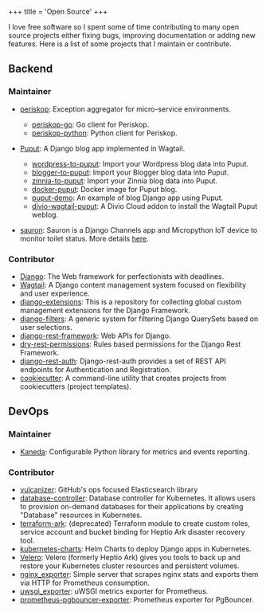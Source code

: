 +++
title = 'Open Source'
+++

I love free software so I spent some of time contributing to many open source projects either fixing bugs, improving documentation or adding new features. Here is a list of some projects that I maintain or contribute.

## Backend

### Maintainer

* [periskop](https://github.com/soundcloud/periskop): Exception aggregator for micro-service environments.
    - [periskop-go](https://github.com/soundcloud/periskop-go):  Go client for Periskop. 
    - [periskop-python](https://github.com/soundcloud/periskop-python):  Python client for Periskop. 

* [Puput](https://github.com/APSL/puput): A Django blog app implemented in Wagtail.
    -   [wordpress-to-puput][]: Import your Wordpress blog data into Puput.
    -   [blogger-to-puput][]: Import your Blogger blog data into Puput.
    -   [zinnia-to-puput][]: Import your Zinnia blog data into Puput.
    -   [docker-puput][]: Docker image for Puput blog.
    -   [puput-demo][]: An example of blog Django app using Puput.
    -   [divio-wagtail-puput][]: A Divio Cloud addon to install the Wagtail Puput weblog.

  [wordpress-to-puput]: https://github.com/APSL/wordpress-to-puput/
  [blogger-to-puput]: https://github.com/APSL/blogger-to-puput/
  [zinnia-to-puput]: https://github.com/APSL/zinnia-to-puput/
  [docker-puput]: https://github.com/APSL/docker-puput/
  [puput-demo]: https://github.com/APSL/puput-demo/
  [divio-wagtail-puput]: https://github.com/divio/divio-wagtail-puput/
* [sauron](https://github.com/APSL/sauron): Sauron is a Django Channels app and Micropython IoT device to monitor toilet status. More details [here](https://www.apsl.net/blog/2017/02/12/sauron-toilet-free/).

### Contributor

* [Django](https://github.com/django/django/pulls?utf8=%E2%9C%93&q=is%3Aissue+is%3Apr+author%3Amarctc+is%3Aany+): The Web framework for perfectionists with deadlines.
* [Wagtail](https://github.com/wagtail/wagtail/pulls?utf8=%E2%9C%93&q=is%3Aissue+is%3Apr+author%3Amarctc+is%3Aany+): A Django content management system focused on flexibility and user experience.
* [django-extensions](https://github.com/django-extensions/django-extensions/pulls?utf8=%E2%9C%93&q=is%3Aissue+is%3Apr+author%3Amarctc+is%3Aany+): This is a repository for collecting global custom management extensions for the Django Framework.
* [django-filters](https://github.com/carltongibson/django-filter/pull/632): A generic system for filtering Django QuerySets based on user selections.
* [django-rest-framework](https://github.com/encode/django-rest-framework/pulls?utf8=%E2%9C%93&q=is%3Aissue+is%3Apr+author%3Amarctc+is%3Aany+): Web APIs for Django.
* [dry-rest-permissions](https://github.com/dbkaplan/dry-rest-permissions/pulls?utf8=%E2%9C%93&q=is%3Aissue+is%3Apr+author%3Amarctc+is%3Aany+): 
Rules based permissions for the Django Rest Framework.
* [django-rest-auth](https://github.com/Tivix/django-rest-auth/pulls?utf8=%E2%9C%93&q=is%3Aissue+is%3Apr+author%3Amarctc+is%3Aany+): Django-rest-auth provides a set of REST API endpoints for Authentication and Registration.
* [cookiecutter](https://github.com/audreyr/cookiecutter/pulls?utf8=%E2%9C%93&q=is%3Aissue+is%3Apr+author%3Amarctc+is%3Aany+): A command-line utility that creates projects from cookiecutters (project templates).

## DevOps

### Maintainer

* [Kaneda](https://github.com/APSL/kaneda): Configurable Python library for metrics and events reporting.

### Contributor

* [vulcanizer](https://github.com/github/vulcanizer/): GitHub's ops focused Elasticsearch library
* [database-controller](https://github.com/kubejam/database-controller): Database controller for Kubernetes. It allows users to provision on-demand databases for their applications by creating "Database" resources in Kubernetes.
* [terraform-ark](https://github.com/marctc/terraform-ark): (deprecated) Terraform module to create custom roles, service account and bucket binding for Heptio Ark disaster recovery tool.
* [kubernetes-charts](https://github.com/APSL/kubernetes-charts): Helm Charts to deploy Django apps in Kubernetes.
* [Velero](https://github.com/vmware-tanzu/velero/pulls?q=is%3Apr+is%3Apr+author%3Amarctc+is%3Aany): Velero (formerly Heptio Ark) gives you tools to back up and restore your Kubernetes cluster resources and persistent volumes.
* [nginx_exporter](https://github.com/discordianfish/nginx_exporter/pulls?q=is%3Apr+is%3Apr+author%3Amarctc+is%3Aany): 
Simple server that scrapes nginx stats and exports them via HTTP for Prometheus consumption.
* [uwsgi_exporter](https://github.com/timonwong/uwsgi_exporter/pulls?q=is%3Apr+is%3Apr+author%3Amarctc+is%3Aany): uWSGI metrics exporter for Prometheus.
* [prometheus-pgbouncer-exporter](https://github.com/spreaker/prometheus-pgbouncer-exporter/pulls?utf8=%E2%9C%93&q=is%3Apr+is%3Aissue+is%3Aany+author%3Amarctc+): Prometheus exporter for PgBouncer.
